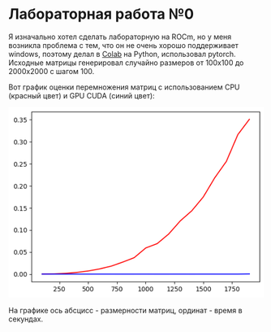 # Лабораторная работа №0
Я изначально хотел сделать лабораторную на ROCm, но у меня возникла проблема с тем, что он не очень хорошо поддерживает windows, поэтому делал в [Colab](./matmul.ipynb) на Python, использовал pytorch. Исходные матрицы генерировал случайно размеров от 100х100 до 2000х2000 с шагом 100.

Вот график оценки перемножения матриц с использованием CPU (красный цвет) и GPU CUDA (синий цвет):

![alt text](matmul_fig.png "График")

На графике ось абсцисс - размерности матриц, ординат - время в секундах. 